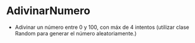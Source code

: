 # AdivinarNumero

- Adivinar un número entre 0 y 100, con máx de 4 intentos (utilizar clase Random para generar el número aleatoriamente.)
